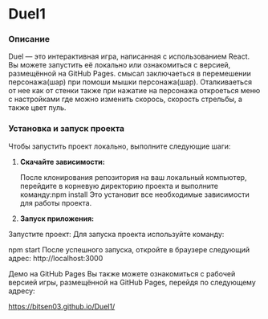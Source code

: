 # Duel1

### Описание
Duel — это интерактивная игра, написанная с использованием React. Вы можете запустить её локально или ознакомиться с версией, размещённой на GitHub Pages.
смысал заключаеться в перемешении персонажа(шар) при помоши мышки персонажа(шар).
Оталкиваеться от нее как от стенки также при нажатие на персонажа откроеться меню с настройками где можно изменить скорось,
скорость стрельбы, а также цвет пуль.


### Установка и запуск проекта

Чтобы запустить проект локально, выполните следующие шаги:

1. **Скачайте зависимости:**

   После клонирования репозитория на ваш локальный компьютер, перейдите в корневую директорию проекта и выполните команду:npm install
Это установит все необходимые зависимости для работы проекта.

2. **Запуск приложения:**
   
Запустите проект: Для запуска проекта используйте команду:

npm start
После успешного запуска, откройте в браузере следующий адрес: http://localhost:3000

Демо на GitHub Pages
Вы также можете ознакомиться с рабочей версией игры, размещённой на GitHub Pages, перейдя по следующему адресу:

https://bitsen03.github.io/Duel1/
